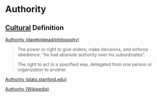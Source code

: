 # Authority

## [Cultural](./culture.md) Definition

<a href="https://github.com/davekinkead/philosophy/blob/master/Authority.md" target="_blank">Authority (davekinkead/philosophy)</a>

> The power or right to give orders, make decisions, and enforce obedience: "he had absolute authority over his subordinates".

> The right to act in a specified way, delegated from one person or organization to another.

<a href="http://plato.stanford.edu/entries/authority/" target="_blank">Authority (plato.stanford.edu)</a>

<a href="https://en.wikipedia.org/wiki/Authority" target="_blank">Authority (Wikipedia)</a>
